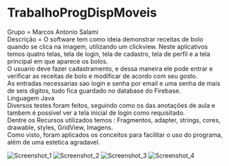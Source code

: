 # TrabalhoProgDispMoveis <br />
Grupo = Marcos Antonio Salami <br />
Descrição = O software tem como ideia demonstrar receitas de bolo quando se clica na imagem, utilizando um clickview. Neste aplicativos temos quatro telas, tela de login, tela de cadastro, tela de perfil e a tela principal em que aparece os bolos.<br />
O usuario deve fazer cadastramento, e dessa maneira ele pode entrar e verificar as receitas de bolo e modificar de acordo com seu gosto.<br />
As entradas necessarias sao login e senha por email e uma senha de mais de seis digitos, tudo fica guardado no database do Firebase. <br />
Linguagem Java  <br />
Diversos testes foram feitos, seguindo como os das anotações de aula e tambem é possivel ver a tela inicial de login como requisitado.<br />
Dentre os Recursos utilizados temos : Fragmentos, adapter, strings, cores, drawable, styles, GridView, Imagens.<br />
Como visto, foram aplicados os conceitos para facilitar o uso do programa, além de uma estetica agradavel.<br />

![Screenshot_1](https://user-images.githubusercontent.com/58121988/143460533-5795a01b-4680-407b-a475-710ffcf68278.png)
![Screenshot_2](https://user-images.githubusercontent.com/58121988/143460548-ea5128e2-8451-4413-a4d9-bf7e4932a532.png)
![Screenshot_3](https://user-images.githubusercontent.com/58121988/143460562-953467ec-67e9-400e-ad9d-9942ff113684.png)
![Screenshot_4](https://user-images.githubusercontent.com/58121988/143460581-85cb453e-17be-4378-8f98-1f6746a94abc.png)

